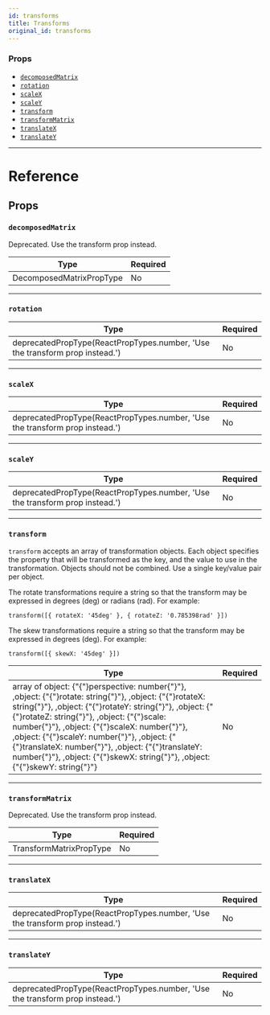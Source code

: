 ```yaml
---
id: transforms
title: Transforms
original_id: transforms
---
```


### Props

- [`decomposedMatrix`](transforms.md#decomposedmatrix)
- [`rotation`](transforms.md#rotation)
- [`scaleX`](transforms.md#scalex)
- [`scaleY`](transforms.md#scaley)
- [`transform`](transforms.md#transform)
- [`transformMatrix`](transforms.md#transformmatrix)
- [`translateX`](transforms.md#translatex)
- [`translateY`](transforms.md#translatey)

---

# Reference

## Props

### `decomposedMatrix`

Deprecated. Use the transform prop instead.

| Type                     | Required |
| ------------------------ | -------- |
| DecomposedMatrixPropType | No       |

---

### `rotation`

| Type                                                                         | Required |
| ---------------------------------------------------------------------------- | -------- |
| deprecatedPropType(ReactPropTypes.number, 'Use the transform prop instead.') | No       |

---

### `scaleX`

| Type                                                                         | Required |
| ---------------------------------------------------------------------------- | -------- |
| deprecatedPropType(ReactPropTypes.number, 'Use the transform prop instead.') | No       |

---

### `scaleY`

| Type                                                                         | Required |
| ---------------------------------------------------------------------------- | -------- |
| deprecatedPropType(ReactPropTypes.number, 'Use the transform prop instead.') | No       |

---

### `transform`

`transform` accepts an array of transformation objects. Each object specifies the property that will be transformed as the key, and the value to use in the transformation. Objects should not be combined. Use a single key/value pair per object.

The rotate transformations require a string so that the transform may be expressed in degrees (deg) or radians (rad). For example:

`transform([{ rotateX: '45deg' }, { rotateZ: '0.785398rad' }])`

The skew transformations require a string so that the transform may be expressed in degrees (deg). For example:

`transform([{ skewX: '45deg' }])`

| Type                                                                                                                                                                                                                                                                                                                                                                                                                                                    | Required |
| ------------------------------------------------------------------------------------------------------------------------------------------------------------------------------------------------------------------------------------------------------------------------------------------------------------------------------------------------------------------------------------------------------------------------------------------------------- | -------- |
| array of object: {"{"}perspective: number{"}"}, ,object: {"{"}rotate: string{"}"}, ,object: {"{"}rotateX: string{"}"}, ,object: {"{"}rotateY: string{"}"}, ,object: {"{"}rotateZ: string{"}"}, ,object: {"{"}scale: number{"}"}, ,object: {"{"}scaleX: number{"}"}, ,object: {"{"}scaleY: number{"}"}, ,object: {"{"}translateX: number{"}"}, ,object: {"{"}translateY: number{"}"}, ,object: {"{"}skewX: string{"}"}, ,object: {"{"}skewY: string{"}"} | No       |

---

### `transformMatrix`

Deprecated. Use the transform prop instead.

| Type                    | Required |
| ----------------------- | -------- |
| TransformMatrixPropType | No       |

---

### `translateX`

| Type                                                                         | Required |
| ---------------------------------------------------------------------------- | -------- |
| deprecatedPropType(ReactPropTypes.number, 'Use the transform prop instead.') | No       |

---

### `translateY`

| Type                                                                         | Required |
| ---------------------------------------------------------------------------- | -------- |
| deprecatedPropType(ReactPropTypes.number, 'Use the transform prop instead.') | No       |
